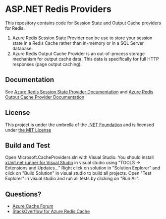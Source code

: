 ASP.NET Redis Providers
=======================
This repository contains code for Session State and Output Cache providers for Redis.
1) Azure Redis Session State Provider can be use to store your session state in a Redis Cache rather than in-memory or in a SQL Server database.
2) Azure Redis Output Cache Provider is an out-of-process storage mechanism for output cache data. This data is specifically for full HTTP responses (page output caching). 

## Documentation

See [Azure Redis Session State Provider Documentation](https://msdn.microsoft.com/en-us/library/azure/dn690522.aspx) and [Azure Redis Output Cache Provider Documentation](https://msdn.microsoft.com/en-us/library/azure/dn798898.aspx)

## License

This project is under the umbrella of the [.NET Foundation](http://www.dotnetfoundation.org/) and is licensed under [the MIT License](https://github.com/Azure/aspnet-redis-providers/blob/master/License.txt)

## Build and Test
Open Microsoft.CacheProviders.sln with Visual Studio. You should install [xUnit.net runner for Visual Studio](https://visualstudiogallery.msdn.microsoft.com/463c5987-f82b-46c8-a97e-b1cde42b9099) in visual studio using "TOOLS -> Extensions and Updates..."
Right click on solution in "Solution Explorer" and click on "Build Solution" in visual studio to build all projects. Open "Test Explorer" in visual studio and run all tests by clicking on "Run All".

## Questions?

* [Azure Cache Forum](https://social.msdn.microsoft.com/Forums/en-US/home?forum=azurecache)
* [StackOverflow for Azure Redis Cache](http://stackoverflow.com/questions/tagged/azure-redis-cache)
